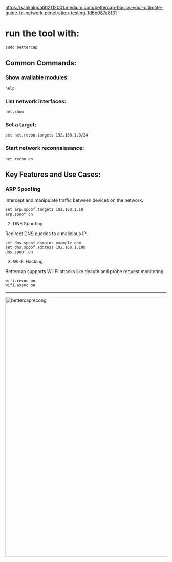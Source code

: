 https://sankalppatil12112001.medium.com/bettercap-basics-your-ultimate-guide-to-network-penetration-testing-1d6b087a8f31

# run the tool with:
```
sudo bettercap
```
## Common Commands:

### Show available modules:
```
help
```
### List network interfaces:
```
net.show
```
### Set a target:
```
set net.recon.targets 192.168.1.0/24
```
### Start network reconnaissance:
```
net.recon on
```

## Key Features and Use Cases:
### ARP Spoofing

Intercept and manipulate traffic between devices on the network.
```
set arp.spoof.targets 192.168.1.10
arp.spoof on
```
2. DNS Spoofing

Redirect DNS queries to a malicious IP.
```
set dns.spoof.domains example.com
set dns.spoof.address 192.168.1.100
dns.spoof on
```
3. Wi-Fi Hacking

Bettercap supports Wi-Fi attacks like deauth and probe request monitoring.
```
wifi.recon on
wifi.assoc on
```

---

<img width="1632" height="810" alt="bettercaprecong" src="https://github.com/user-attachments/assets/13afcf45-e5b4-464b-82c3-56c6649d327c" />
